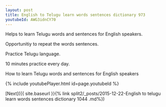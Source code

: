 ```yaml
---
layout: post
title: English to Telugu learn words sentences dictionary 973 
youtubeId: AWG3idnCY70
---
```

 
 
Helps to learn Telugu words and sentences for English speakers.

Opportunitiy to repeat the words sentences. 

Practice Telugu language. 
 
10 minutes practice every day. 
 
How to learn Telugu words and sentences for English speakers 
 
{% include youtubePlayer.html id=page.youtubeId %}
 
 
[Next]({{ site.baseurl }}{% link  split2/_posts/2015-12-22-English to telugu learn words sentences dictionary 1044 .md%})
 
